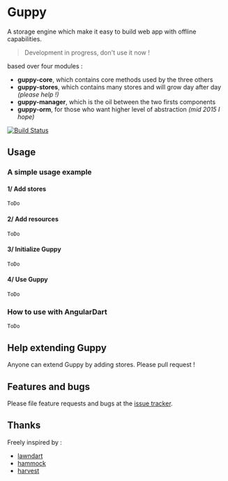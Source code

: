 # Guppy

A storage engine which make it easy to build web app with offline capabilities.

> Development in progress, don't use it now !

based over four modules :

* __guppy-core__, which contains core methods used by the three others
* __guppy-stores__, which contains many stores and will grow day after day *(please help !)*
* __guppy-manager__, which is the oil between the two firsts components
* __guppy-orm__, for those who want higher level of abstraction *(mid 2015 I hope)*

[![Build Status](https://travis-ci.org/banalg/guppy.svg)](https://travis-ci.org/banalg/guppy)

## Usage
### A simple usage example
#### 1/ Add stores

    ToDo

#### 2/ Add resources

    ToDo

#### 3/ Initialize Guppy

    ToDo

#### 4/ Use Guppy

    ToDo

### How to use with AngularDart

    ToDo


## Help extending Guppy
Anyone can extend Guppy by adding stores. Please pull request !

## Features and bugs

Please file feature requests and bugs at the [issue tracker][tracker].

## Thanks
Freely inspired by :

- [lawndart]
- [hammock]
- [harvest]




[tracker]: https://github.com/banalg/guppy/issues
[lawndart]: https://pub.dartlang.org/packages/lawndart
[hammock]: https://pub.dartlang.org/packages/hammock
[harvest]: https://pub.dartlang.org/packages/harvest